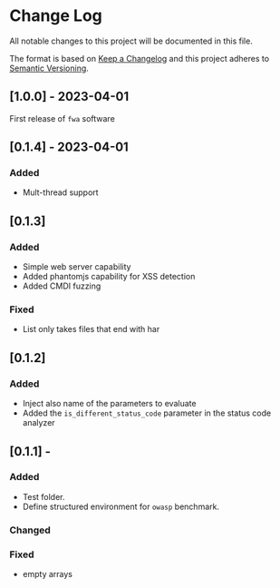 # Change Log
All notable changes to this project will be documented in this file.
 
The format is based on [Keep a Changelog](http://keepachangelog.com/)
and this project adheres to [Semantic Versioning](http://semver.org/).

## [1.0.0] - 2023-04-01
First release of `fwa` software

## [0.1.4] - 2023-04-01
### Added 
* Mult-thread support
 
 
## [0.1.3]
### Added 
* Simple web server capability
* Added phantomjs capability for XSS detection
* Added CMDI fuzzing 

### Fixed 
* List only takes files that end with har

## [0.1.2]
### Added 
* Inject also name of the parameters to evaluate   
* Added the `is_different_status_code` parameter in the status code analyzer


## [0.1.1] - 
### Added 
* Test folder.
* Define structured environment for `owasp` benchmark.
### Changed
### Fixed 
* empty arrays